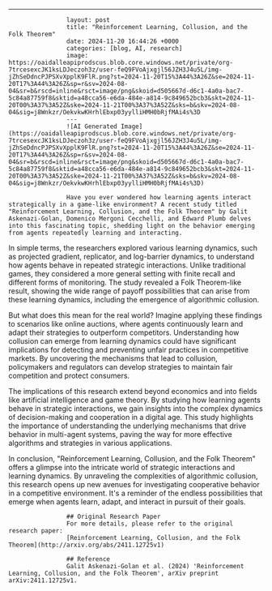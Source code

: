---
                    layout: post
                    title: "Reinforcement Learning, Collusion, and the Folk Theorem"
                    date: 2024-11-20 16:44:26 +0000
                    categories: [blog, AI, research]
                    image: https://oaidalleapiprodscus.blob.core.windows.net/private/org-7trcesexcJK1ksLDJeczoh3z/user-feQ9FVoAjxgjl56JZH3J4u5L/img-jZhSeDdncPJPSXvXpplK9FlR.png?st=2024-11-20T15%3A44%3A26Z&se=2024-11-20T17%3A44%3A26Z&sp=r&sv=2024-08-04&sr=b&rscd=inline&rsct=image/png&skoid=d505667d-d6c1-4a0a-bac7-5c84a87759f8&sktid=a48cca56-e6da-484e-a814-9c849652bcb3&skt=2024-11-20T00%3A37%3A52Z&ske=2024-11-21T00%3A37%3A52Z&sks=b&skv=2024-08-04&sig=j8Wnkzr/OekvkwKHrhlEbxp03yylliHMH0bRjfMAi4s%3D
                    ---
                    ![AI Generated Image](https://oaidalleapiprodscus.blob.core.windows.net/private/org-7trcesexcJK1ksLDJeczoh3z/user-feQ9FVoAjxgjl56JZH3J4u5L/img-jZhSeDdncPJPSXvXpplK9FlR.png?st=2024-11-20T15%3A44%3A26Z&se=2024-11-20T17%3A44%3A26Z&sp=r&sv=2024-08-04&sr=b&rscd=inline&rsct=image/png&skoid=d505667d-d6c1-4a0a-bac7-5c84a87759f8&sktid=a48cca56-e6da-484e-a814-9c849652bcb3&skt=2024-11-20T00%3A37%3A52Z&ske=2024-11-21T00%3A37%3A52Z&sks=b&skv=2024-08-04&sig=j8Wnkzr/OekvkwKHrhlEbxp03yylliHMH0bRjfMAi4s%3D)
                    
                    Have you ever wondered how learning agents interact strategically in a game-like environment? A recent study titled "Reinforcement Learning, Collusion, and the Folk Theorem" by Galit Askenazi-Golan, Domenico Mergoni Cecchelli, and Edward Plumb delves into this fascinating topic, shedding light on the behavior emerging from agents repeatedly learning and interacting.

In simple terms, the researchers explored various learning dynamics, such as projected gradient, replicator, and log-barrier dynamics, to understand how agents behave in repeated strategic interactions. Unlike traditional games, they considered a more general setting with finite recall and different forms of monitoring. The study revealed a Folk Theorem-like result, showing the wide range of payoff possibilities that can arise from these learning dynamics, including the emergence of algorithmic collusion.

But what does this mean for the real world? Imagine applying these findings to scenarios like online auctions, where agents continuously learn and adapt their strategies to outperform competitors. Understanding how collusion can emerge from learning dynamics could have significant implications for detecting and preventing unfair practices in competitive markets. By uncovering the mechanisms that lead to collusion, policymakers and regulators can develop strategies to maintain fair competition and protect consumers.

The implications of this research extend beyond economics and into fields like artificial intelligence and game theory. By studying how learning agents behave in strategic interactions, we gain insights into the complex dynamics of decision-making and cooperation in a digital age. This study highlights the importance of understanding the underlying mechanisms that drive behavior in multi-agent systems, paving the way for more effective algorithms and strategies in various applications.

In conclusion, "Reinforcement Learning, Collusion, and the Folk Theorem" offers a glimpse into the intricate world of strategic interactions and learning dynamics. By unraveling the complexities of algorithmic collusion, this research opens up new avenues for investigating cooperative behavior in a competitive environment. It's a reminder of the endless possibilities that emerge when agents learn, adapt, and interact in pursuit of their goals.
                    
                    ## Original Research Paper
                    For more details, please refer to the original research paper:
                    [Reinforcement Learning, Collusion, and the Folk Theorem](http://arxiv.org/abs/2411.12725v1)
                    
                    ## Reference
                    Galit Askenazi-Golan et al. (2024) 'Reinforcement Learning, Collusion, and the Folk Theorem', arXiv preprint arXiv:2411.12725v1.
                    